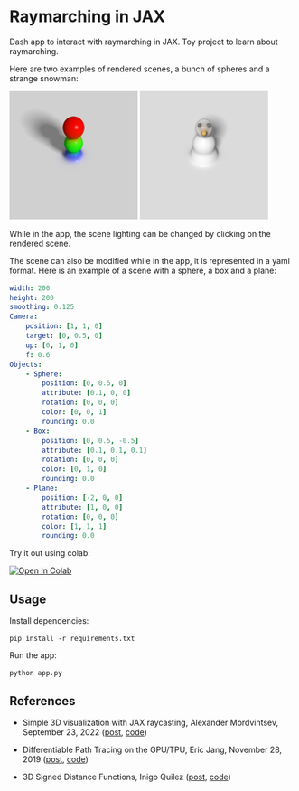 # Raymarching in JAX

Dash app to interact with raymarching in JAX. Toy project to learn about raymarching.

Here are two examples of rendered scenes, a bunch of spheres and a strange snowman:
<p float="left">
<img src="assets/spheres.png" width="45%" title="Spheres">
<img src="assets/snowman.png" width="45%" title="A strange snowman">
</p>

While in the app, the scene lighting can be changed by clicking on the rendered scene.

The scene can also be modified while in the app, it is represented in a yaml format. Here is an example of a scene with a sphere, a box and a plane:

```yaml
width: 200
height: 200
smoothing: 0.125
Camera:
    position: [1, 1, 0]
    target: [0, 0.5, 0]
    up: [0, 1, 0]
    f: 0.6
Objects:
    - Sphere:
        position: [0, 0.5, 0]
        attribute: [0.1, 0, 0]
        rotation: [0, 0, 0]
        color: [0, 0, 1]
        rounding: 0.0
    - Box:
        position: [0, 0.5, -0.5]
        attribute: [0.1, 0.1, 0.1]
        rotation: [0, 0, 0]
        color: [0, 1, 0]
        rounding: 0.0
    - Plane:
        position: [-2, 0, 0]
        attribute: [1, 0, 0]
        rotation: [0, 0, 0]
        color: [1, 1, 1]
        rounding: 0.0
```

Try it out using colab:

<a href="https://colab.research.google.com/github/albertaillet/render/blob/main/colab.ipynb" target="_parent"><img src="https://colab.research.google.com/assets/colab-badge.svg" alt="Open In Colab"/></a>

## Usage

Install dependencies:

```
pip install -r requirements.txt
```

Run the app:

```
python app.py
```

## References

- Simple 3D visualization with JAX raycasting, Alexander Mordvintsev, September 23, 2022 ([post](
    https://google-research.github.io/self-organising-systems/2022/jax-raycast/), [code](https://github.com/google-research/self-organising-systems/blob/master/notebooks/jax_raycast.ipynb))

- Differentiable Path Tracing on the GPU/TPU, Eric Jang, November 28, 2019 ([post](
    https://blog.evjang.com/2019/11/jaxpt.html), [code](
        https://github.com/ericjang/pt-jax))

- 3D Signed Distance Functions, Inigo Quilez ([post](
    https://iquilezles.org/articles/distfunctions/), [code](
        https://www.shadertoy.com/view/Xds3zN))
